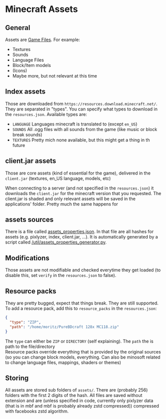 # Minecraft Assets

## General

Assets are [Game Files](https://wiki.vg/Game_files). For example:

- Textures
- Sounds
- Language Files
- Block/Item models
- (Icons)
- Maybe more, but not relevant at this time

## Index assets

Those are downloaded from `https://resources.download.minecraft.net/`. They are separated in "types". You can specify what types to download in the `resources.json`. Available types are:

- `LANGUAGE` Languages minecraft is translated to (except `en_US`)
- `SOUNDS` All .ogg files with all sounds from the game (like music or block break sounds)
- `TEXTURES` Pretty mich none available, but this might get a thing in th future

## client.jar assets

Those are core assets (kind of essential for the game), delivered in the `client.jar` (textures, en_US language, models, etc)

When connecting to a server (and not specified in the `resources.json`) it downloads the `client.jar` for the minecraft version that you requested. The client.jar is shaded and only relevant assets will be saved in the applications' folder. Pretty much the same happens for

## assets sources

There is a file called [assets_properties.json](/src/main/resources/assets/minosoft/mapping/assets_properties.json). In that file are all hashes for assets (e.g. pixlyzer, index, client.jar, ...). It is automatically generated by a script called
[/util/assets_properties_generator.py]().

## Modifications

Those assets are not modifiable and checked everytime they get loaded (to disable this, set `verify` in the `resources.json` to false).

## Resource packs

They are pretty bugged, expect that things break. They are still supported. To add a resource pack, add this to `resource_packs` in the `resources.json`:

```json
{
  "type": "ZIP",
  "path": "/home/moritz/PureBDcraft 128x MC118.zip"
}
```

The `type` can either be `ZIP` or `DIRECTORY` (self explaining). The `path` the is path to the file/directory  
Resource packs override everything that is provided by the original sources (so you can change block models, everything. Can also be minosoft related to change language files, mappings, shaders or themes)

## Storing

All assets are stored sub folders of `assets/`. There are (probably 256) folders with the first 2 digits of the hash. All files are saved without extension and are (unless specified in code, currently only pixlyzer data (that is in mbf and mbf is probably already zstd compressed))
compressed with facebooks zstd algorithm.
